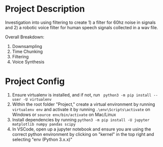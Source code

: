 # Project Description
Investigation into using filtering to create 1) a filter for 60hz noise in signals and 2) a robotic voice filter for human speech signals collected in a wav file.

Overall Breakdown:
1. Downsampling
2. Time Chunking
3. Filtering
4. Voice Synthesis


# Project Config

1. Ensure virtualenv is installed, and if not, run ` python3 -m pip install --user -U virtualenv`
2. Within the root folder "Project," create a virtual environment by running `virtualenv env` and activate it by running `.\env\Scripts\activate` on Windows or `source env/bin/activate` on Mac/Linux
3. Install dependencies by running `python3 -m pip install -U jupyter matplotlib numpy pandas scipy`
4. In VSCode, open up a jupyter notebook and ensure you are using the correct python environment by clicking on "kernel" in the top right and selecting "env (Python 3.x.x)"
